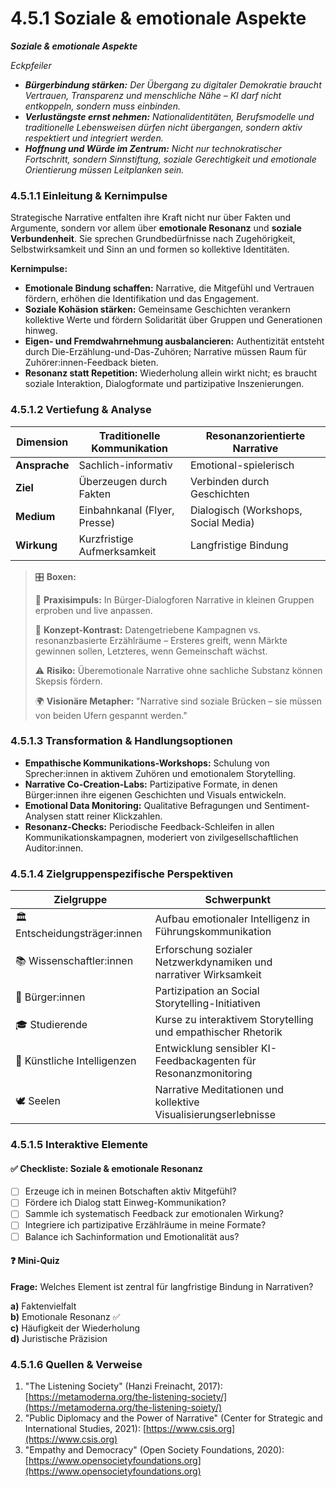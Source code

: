 # 4.5.1 Soziale & emotionale Aspekte

_**Soziale & emotionale Aspekte**_

_Eckpfeiler_

* _**Bürgerbindung stärken:** Der Übergang zu digitaler Demokratie braucht Vertrauen, Transparenz und menschliche Nähe – KI darf nicht entkoppeln, sondern muss einbinden._
* _**Verlustängste ernst nehmen:** Nationalidentitäten, Berufsmodelle und traditionelle Lebensweisen dürfen nicht übergangen, sondern aktiv respektiert und integriert werden._
* _**Hoffnung und Würde im Zentrum:** Nicht nur technokratischer Fortschritt, sondern Sinnstiftung, soziale Gerechtigkeit und emotionale Orientierung müssen Leitplanken sein._

### 4.5.1.1 Einleitung & Kernimpulse

Strategische Narrative entfalten ihre Kraft nicht nur über Fakten und Argumente, sondern vor allem über **emotionale Resonanz** und **soziale Verbundenheit**. Sie sprechen Grundbedürfnisse nach Zugehörigkeit, Selbstwirksamkeit und Sinn an und formen so kollektive Identitäten.

**Kernimpulse:**

* **Emotionale Bindung schaffen:** Narrative, die Mitgefühl und Vertrauen fördern, erhöhen die Identifikation und das Engagement.
* **Soziale Kohäsion stärken:** Gemeinsame Geschichten verankern kollektive Werte und fördern Solidarität über Gruppen und Generationen hinweg.
* **Eigen- und Fremdwahrnehmung ausbalancieren:** Authentizität entsteht durch Die-Erzählung-und-Das-Zuhören; Narrative müssen Raum für Zuhörer:innen-Feedback bieten.
* **Resonanz statt Repetition:** Wiederholung allein wirkt nicht; es braucht soziale Interaktion, Dialogformate und partizipative Inszenierungen.

### 4.5.1.2 Vertiefung & Analyse

| Dimension     | Traditionelle Kommunikation  | Resonanzorientierte Narrative        |
| ------------- | ---------------------------- | ------------------------------------ |
| **Ansprache** | Sachlich-informativ          | Emotional-spielerisch                |
| **Ziel**      | Überzeugen durch Fakten      | Verbinden durch Geschichten          |
| **Medium**    | Einbahnkanal (Flyer, Presse) | Dialogisch (Workshops, Social Media) |
| **Wirkung**   | Kurzfristige Aufmerksamkeit  | Langfristige Bindung                 |

> 🎛️ **Boxen:**
>
> 📌 **Praxisimpuls:** In Bürger-Dialogforen Narrative in kleinen Gruppen erproben und live anpassen.
>
> 🧠 **Konzept-Kontrast:** Datengetriebene Kampagnen vs. resonanzbasierte Erzählräume – Ersteres greift, wenn Märkte gewinnen sollen, Letzteres, wenn Gemeinschaft wächst.
>
> ⚠️ **Risiko:** Überemotionale Narrative ohne sachliche Substanz können Skepsis fördern.
>
> 🌍 **Visionäre Metapher:** "Narrative sind soziale Brücken – sie müssen von beiden Ufern gespannt werden."

### 4.5.1.3 Transformation & Handlungsoptionen

* **Empathische Kommunikations-Workshops:** Schulung von Sprecher:innen in aktivem Zuhören und emotionalem Storytelling.
* **Narrative Co-Creation-Labs:** Partizipative Formate, in denen Bürger:innen ihre eigenen Geschichten und Visuals entwickeln.
* **Emotional Data Monitoring:** Qualitative Befragungen und Sentiment-Analysen statt reiner Klickzahlen.
* **Resonanz-Checks:** Periodische Feedback-Schleifen in allen Kommunikationskampagnen, moderiert von zivilgesellschaftlichen Auditor:innen.

### 4.5.1.4 Zielgruppenspezifische Perspektiven

| Zielgruppe                    | Schwerpunkt                                                       |
| ----------------------------- | ----------------------------------------------------------------- |
| 🏛️ Entscheidungsträger:innen | Aufbau emotionaler Intelligenz in Führungskommunikation           |
| 📚 Wissenschaftler:innen      | Erforschung sozialer Netzwerkdynamiken und narrativer Wirksamkeit |
| 🧍 Bürger:innen               | Partizipation an Social Storytelling-Initiativen                  |
| 🎓 Studierende                | Kurse zu interaktivem Storytelling und empathischer Rhetorik      |
| 🤖 Künstliche Intelligenzen   | Entwicklung sensibler KI-Feedbackagenten für Resonanzmonitoring   |
| 🕊️ Seelen                    | Narrative Meditationen und kollektive Visualisierungserlebnisse   |

### 4.5.1.5 Interaktive Elemente

#### ✅ Checkliste: Soziale & emotionale Resonanz

* [ ] Erzeuge ich in meinen Botschaften aktiv Mitgefühl?
* [ ] Fördere ich Dialog statt Einweg-Kommunikation?
* [ ] Sammle ich systematisch Feedback zur emotionalen Wirkung?
* [ ] Integriere ich partizipative Erzählräume in meine Formate?
* [ ] Balance ich Sachinformation und Emotionalität aus?

#### ❓ Mini-Quiz

**Frage:** Welches Element ist zentral für langfristige Bindung in Narrativen?

**a)** Faktenvielfalt\
**b)** Emotionale Resonanz ✅\
**c)** Häufigkeit der Wiederholung\
**d)** Juristische Präzision

### 4.5.1.6 Quellen & Verweise

1. "The Listening Society" (Hanzi Freinacht, 2017): [https://metamoderna.org/the-listening-society/](https://metamoderna.org/the-listening-soiety/)
2. "Public Diplomacy and the Power of Narrative" (Center for Strategic and International Studies, 2021): [https://www.csis.org](https://www.csis.org)
3. "Empathy and Democracy" (Open Society Foundations, 2020): [https://www.opensocietyfoundations.org](https://www.opensocietyfoundations.org)
